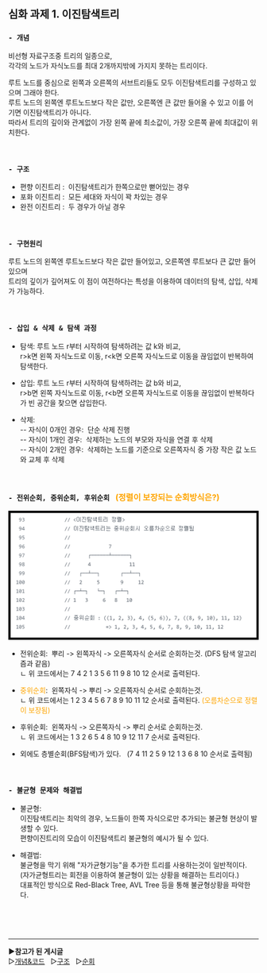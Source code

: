 
## 심화 과제 1. 이진탐색트리

### `- 개념`    
비선형 자료구조중 트리의 일종으로,    
각각의 노드가 자식노드를 최대 2개까지밖에 가지지 못하는 트리이다.

루트 노드를 중심으로 왼쪽과 오른쪽의 서브트리들도 모두 이진탐색트리를 구성하고 있으며 그래야 한다.   
루트 노드의 왼쪽엔 루트노드보다 작은 값만, 오른쪽엔 큰 값만 들어올 수 있고 이를 어기면 이진탐색트리가 아니다.    
따라서 트리의 깊이와 관계없이 가장 왼쪽 끝에 최소값이, 가장 오른쪽 끝에 최대값이 위치한다.

<br>

### `- 구조`     
- 편향 이진트리 :&nbsp; 이진탐색트리가 한쪽으로만 뻗어있는 경우         
- 포화 이진트리 :&nbsp; 모든 세대와 자식이 꽉 차있는 경우     
- 완전 이진트리 :&nbsp; 두 경우가 아닐 경우

<br>

### `- 구현원리`    
루트 노드의 왼쪽엔 루트노드보다 작은 값만 들어있고, 오른쪽엔 루트보다 큰 값만 들어있으며    
트리의 깊이가 깊어져도 이 점이 여전하다는 특성을 이용하여 데이터의 탐색, 삽입, 삭제가 가능하다.

<br>

### `- 삽입 & 삭제 & 탐색 과정`

- 탐색: 루트 노드 r부터 시작하여 탐색하려는 값 k와 비교,    
 r>k면 왼쪽 자식노드로 이동, r<k면 오른쪽 자식노드로 이동을 끊임없이 반복하여 탐색한다.

- 삽입: 루트 노드 r부터 시작하여 탐색하려는 값 b와 비교,     
 r>b면 왼쪽 자식노드로 이동, r<b면 오른쪽 자식노드로 이동을 끊임없이 반복하다가 빈 공간을 찾으면 삽입한다.

- 삭제:      
-- 자식이 0개인 경우:&nbsp; 단순 삭제 진행     
-- 자식이 1개인 경우:&nbsp; 삭제하는 노드의 부모와 자식을 연결 후 삭제     
-- 자식이 2개인 경우:&nbsp; 삭제하는 노드를 기준으로 오른쪽자식 중 가장 작은 값 노드와 교체 후 삭제

<br>

### `- 전위순회, 중위순회, 후위순회` &nbsp; <span style="color:orange">(정렬이 보장되는 순회방식은?)</span>

![alt text](01_BST_Img-1.png)

- 전위순회:&nbsp; 뿌리 -> 왼쪽자식 -> 오른쪽자식 순서로 순회하는것. (DFS 탐색 알고리즘과 같음)    
 ㄴ 위 코드에서는 7 4 2 1 3 5 6 11 9 8 10 12 순서로 출력된다.

- <span style="color:orange">중위순회</span>:&nbsp; 왼쪽자식 -> 뿌리 -> 오른쪽자식 순서로 순회하는것.    
 ㄴ 위 코드에서는 1 2 3 4 5 6 7 8 9 10 11 12 순서로 출력된다. <span style="color:orange">(오름차순으로 정렬이 보장됨)</span>

- 후위순회:&nbsp; 왼쪽자식 -> 오른쪽자식 -> 뿌리 순서로 순회하는것.    
 ㄴ 위 코드에서는 1 3 2 6 5 4 8 10 9 12 11 7 순서로 출력된다.

- 외에도 층별순회(BFS탐색)가 있다. &nbsp; (7 4 11 2 5 9 12 1 3 6 8 10 순서로 출력됨)

<br>

### `- 불균형 문제와 해결법`    

- 불균형:    
이진탐색트리는 최악의 경우, 노드들이 한쪽 자식으로만 추가되는 불균형 현상이 발생할 수 있다.    
편향이진트리의 모습이 이진탐색트리 불균형의 예시가 될 수 있다.

- 해결법:    
불균형을 막기 위해 "자가균형기능"을 추가한 트리를 사용하는것이 일반적이다.    
(자가균형트리는 회전을 이용하여 불균형이 있는 상황을 해결하는 트리이다.)    
대표적인 방식으로 Red-Black Tree, AVL Tree 등을 통해 불균형상황을 파악한다.   

<br>
<br>
<br>

----

**▶참고가 된 게시글**    
▷[개념&코드](https://github.com/jungtaek6681/CSharp-Algorithm/blob/master/05.%20BinarySearchTree/Program.cs)     &nbsp; ▷[구조](https://velog.io/@letskuku/%EC%9E%90%EB%A3%8C%EA%B5%AC%EC%A1%B0-%EC%9D%B4%EC%A7%84%ED%8A%B8%EB%A6%AC%EC%99%80-%EC%9D%B4%EC%A7%84%ED%83%90%EC%83%89%ED%8A%B8%EB%A6%AC)    &nbsp; ▷[순회](https://m.blog.naver.com/rlakk11/60159303809)